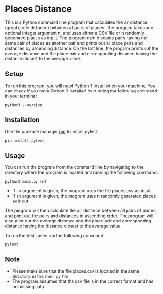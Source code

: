 # Places Distance

This is a Python command line program that calculates the air distance (great circle distance) between all pairs of places. The program takes one optional integer argument n, and uses either a CSV file or n randomly generated places as input. The program then discards pairs having the same pair of places as another pair and prints out all place pairs and distances by ascending distance. On the last line, the program prints out the average distance and the place pair and corresponding distance having the distance closest to the average value.

## Setup
To run this program, you will need Python 3 installed on your machine. You can check if you have Python 3 installed by running the following command in your terminal:
```
python3 --version
```

## Installation

Use the package manager [pip](https://pip.pypa.io/en/stable/) to install pytest.

```bash
pip install pytest
```

## Usage

You can run the program from the command line by navigating to the directory where the program is located and running the following command:

```python
python3 main.py [n]
```
* If no argument is given, the program uses the file places.csv as input.
* If an argument is given, the program uses n randomly generated places as input.

The program will then calculate the air distance between all pairs of places and print out the pairs and distances in ascending order. The program will also print out the average distance and the place pair and corresponding distance having the distance closest to the average value.

To run the test cases run the following command:
```
pytest 
```
## Note
* Please make sure that the file places.csv is located in the same directory as the main.py file
* The program assumes that the csv file is in the correct format and has no missing data.
